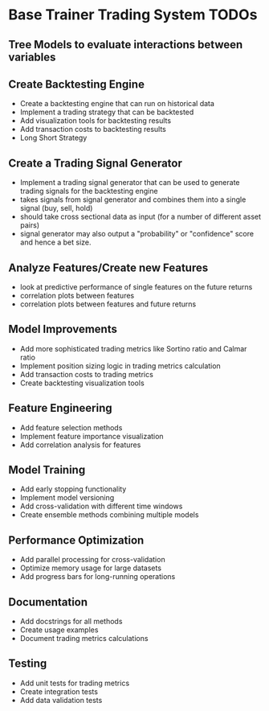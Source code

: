 # Base Trainer Trading System TODOs

## Tree Models to evaluate interactions between variables

## Create Backtesting Engine
- Create a backtesting engine that can run on historical data
- Implement a trading strategy that can be backtested
- Add visualization tools for backtesting results
- Add transaction costs to backtesting results
- Long Short Strategy

## Create a Trading Signal Generator
- Implement a trading signal generator that can be used to generate trading signals for the backtesting engine
- takes signals from signal generator and combines them into a single signal (buy, sell, hold)
- should take cross sectional data as input (for a number of different asset pairs)
- signal generator may also output a "probability" or "confidence" score and hence a bet size.

## Analyze Features/Create new Features
- look at predictive performance of single features on the future returns
- correlation plots between features
- correlation plots between features and future returns

## Model Improvements
- Add more sophisticated trading metrics like Sortino ratio and Calmar ratio
- Implement position sizing logic in trading metrics calculation
- Add transaction costs to trading metrics
- Create backtesting visualization tools

## Feature Engineering
- Add feature selection methods
- Implement feature importance visualization
- Add correlation analysis for features

## Model Training
- Add early stopping functionality
- Implement model versioning
- Add cross-validation with different time windows
- Create ensemble methods combining multiple models

## Performance Optimization
- Add parallel processing for cross-validation
- Optimize memory usage for large datasets
- Add progress bars for long-running operations

## Documentation
- Add docstrings for all methods
- Create usage examples
- Document trading metrics calculations

## Testing
- Add unit tests for trading metrics
- Create integration tests
- Add data validation tests
